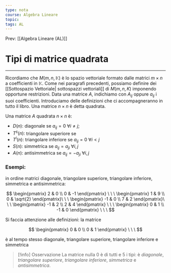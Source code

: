```yaml
---
type: nota
course: Algebra Lineare
topic: 
tags: AL
---
```


Prev: [[Algebra Lineare (AL)]]

# Tipi di matrice quadrata
---


Ricordiamo che $M(m, n, \mathbb{K})$ è lo spazio vettoriale formato dalle matrici $m \times n$ a coefficienti in $\mathbb{K}$. Come nei paragrafi precedenti, possiamo definire dei [[Sottospazio Vettoriale| sottospazzi vettoriali]] di $M(m, n, K)$ imponendo opportune restrizioni.
Data una matrice $A$, indichiamo con $A_{ij}$ oppure $a_{ij}$ i suoi coefficienti. Introduciamo delle definizioni che ci accompagneranno in tutto il libro. Una matrice $n \times n$ è detta quadrata.

Una matrice $A$ quadrata $n \times n$ è:

- $D(n) :$ diagonale se $a_{ij} = 0 \ \forall i \not= j$;
- $T^s(n):$ triangolare superiore se
- $T^i (n):$  triangolare inferiore se $a_{ij} = 0\ \forall i < j$
- $S(n):$  simmetrica se $a_{ij} = a_{ji} \ \forall i, j$
- $A(n):$  antisimmetrica se $a_{ij} = −a_{ji}\ \forall i, j$

### Esempi:

in ordine matrici diagonale, triangolare superiore, triangolare inferiore, simmetrica e antisimmetrica:

$$
\begin{pmatrix}
2 & 0 \\
0 & -1
\end{pmatrix} \ \ \ \begin{pmatrix}
1 & 9 \\
0 & \sqrt{2}
\end{pmatrix}\ \ \
\begin{pmatrix}
-1 & 0 \\
7 & 2
\end{pmatrix}\ \ \
\begin{pmatrix}
-1 & 2 \\
2 & 4
\end{pmatrix} \ \ \
\begin{pmatrix}
0 & 1 \\
-1 & 0
\end{pmatrix} \ \ \
$$

Si faccia attenzione alle definizioni: la matrice

$$
\begin{pmatrix}
0 & 0 \\
0 & 1
\end{pmatrix} \ \ \
$$

è al tempo stesso diagonale, triangolare superiore, triangolare inferiore e simmetrica

>[!info]  Osservazione
> La matrice nulla 0 è di tutti e 5 i tipi: è _diagonale_, _triangolare superiore_, _triangolare inferiore_, _simmetrica_ e _antisimmetrica_.
